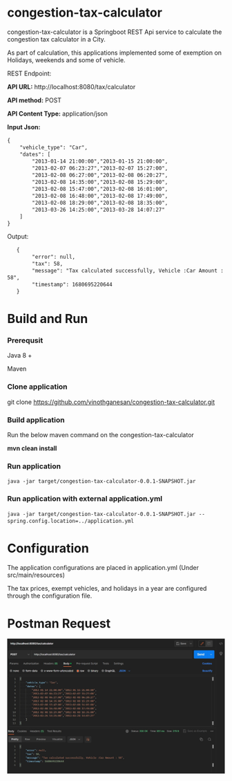 # congestion-tax-calculator

congestion-tax-calculator is a Springboot REST Api service to calculate the congestion  tax calculator in a City.

As part of calculation, this applications implemented some of exemption on Holidays, weekends and some of vehicle.

REST Endpoint:

**API URL:** http://localhost:8080/tax/calculator

**API method:** POST

**API Content Type:** application/json

**Input Json:** 

    {
        "vehicle_type": "Car",
        "dates": [
            "2013-01-14 21:00:00","2013-01-15 21:00:00",
            "2013-02-07 06:23:27","2013-02-07 15:27:00",
            "2013-02-08 06:27:00","2013-02-08 06:20:27",
            "2013-02-08 14:35:00","2013-02-08 15:29:00",
            "2013-02-08 15:47:00","2013-02-08 16:01:00",
            "2013-02-08 16:48:00","2013-02-08 17:49:00",
            "2013-02-08 18:29:00","2013-02-08 18:35:00",
            "2013-03-26 14:25:00","2013-03-28 14:07:27"
        ]
    }
   Output: 

       {
    		"error": null,
    		"tax": 58,
    		"message": "Tax calculated successfully, Vehicle :Car Amount : 58",
    		"timestamp": 1680695220644
       }

# Build and Run

### Prerequsit

Java 8 +

Maven

### Clone application 
git clone https://github.com/vinothganesan/congestion-tax-calculator.git

### Build application 

Run the below maven command on the congestion-tax-calculator

**mvn clean install**

### Run application

    java -jar target/congestion-tax-calculator-0.0.1-SNAPSHOT.jar

### Run application with external application.yml

    java -jar target/congestion-tax-calculator-0.0.1-SNAPSHOT.jar --spring.config.location=../application.yml

# Configuration
The application configurations are placed in application.yml (Under src/main/resources)

The tax prices, exempt vehicles, and holidays in a year are configured through the configuration file.

#  Postman Request
![Postman API Call](https://github.com/vinothganesan/congestion-tax-calculator/blob/main/images/Postman.jpg)
